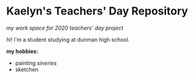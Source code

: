 # Kaelyn's Teachers' Day Repository 
_my work space for 2020 teachers' day project_


hi! i'm a student studying at dunman high school. 

**my hobbies:**
- painting _sineries_
- sketchen 
